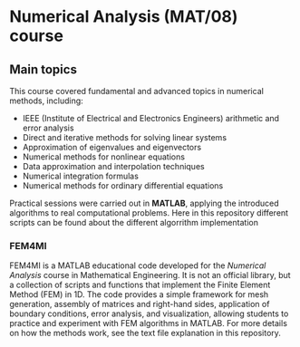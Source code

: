 # Numerical Analysis (MAT/08) course

## Main topics 
This course covered fundamental and advanced topics in numerical methods, including:
- IEEE (Institute of Electrical and Electronics Engineers) arithmetic and error analysis  
- Direct and iterative methods for solving linear systems  
- Approximation of eigenvalues and eigenvectors  
- Numerical methods for nonlinear equations  
- Data approximation and interpolation techniques  
- Numerical integration formulas  
- Numerical methods for ordinary differential equations  

Practical sessions were carried out in **MATLAB**, applying the introduced algorithms to real computational problems. Here in this repository different scripts can be found about the different algorrithm implementation

### FEM4MI 

FEM4MI is a MATLAB educational code developed for the *Numerical Analysis* course in Mathematical Engineering.  It is not an official library, but a collection of scripts and functions that implement the Finite Element Method (FEM) in 1D. The code provides a simple framework for mesh generation, assembly of matrices and right-hand sides, application of boundary conditions, error analysis, and visualization, allowing students to practice and experiment with FEM algorithms in MATLAB. For more details on how the methods work, see the text file explanation in this repository.
